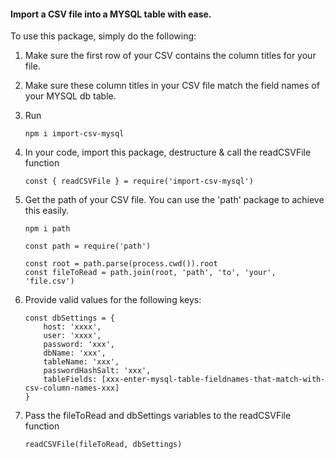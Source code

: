 #### Import a CSV file into a MYSQL table with ease.

To use this package, simply do the following:

1. Make sure the first row of your CSV contains the column titles for your file.
2. Make sure these column titles in your CSV file match the field names of your MYSQL db table.
3. Run 
    ```
    npm i import-csv-mysql
    ```
4. In your code, import this package, destructure & call the readCSVFile function
    ```
    const { readCSVFile } = require('import-csv-mysql')
    ```

5. Get the path of your CSV file. You can use the 'path' package to achieve this easily.
    ```
    npm i path

    const path = require('path')

    const root = path.parse(process.cwd()).root
    const fileToRead = path.join(root, 'path', 'to', 'your', 'file.csv')
    ```

6. Provide valid values for the following keys:

    ```
    const dbSettings = {
        host: 'xxxx',
        user: 'xxxx',
        password: 'xxx',
        dbName: 'xxx',
        tableName: 'xxx',
        passwordHashSalt: 'xxx',	
        tableFields: [xxx-enter-mysql-table-fieldnames-that-match-with-csv-column-names-xxx]
    }
    ```
7. Pass the fileToRead and dbSettings variables to the readCSVFile function

    ```
    readCSVFile(fileToRead, dbSettings) 
    ```